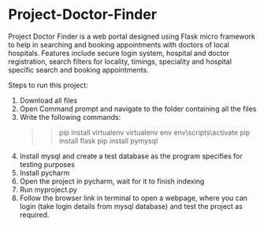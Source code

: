 # Project-Doctor-Finder
Project Doctor Finder is a web portal designed using Flask micro framework to help in searching and booking appointments with doctors of
local hospitals. Features include secure login system, hospital and doctor registration, search filters for locality, timings, speciality
and hospital specific search and booking appointments.

Steps to run this project:
1) Download all files
2) Open Command prompt and navigate to the folder containing all the files
3) Write the following commands: 
    >> pip install virtualenv
    >> virtualenv env
    >> env\scripts\activate
    >> pip install flask
    >> pip install pymysql
4) Install mysql and create a test database as the program specifies for testing purposes
5) Install pycharm
6) Open the project in pycharm, wait for it to finish indexing
7) Run myproject.py
8) Follow the browser link in terminal to open a webpage, where you can login (take login details from mysql database) and test the project as required.

    
